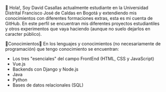 👋 Hola!, 
Soy David Casallas actualmente estudiante en la Universidad Distrital Francisco José de Caldas en Bogotá y extendiendo mis conocimientos con diferentes formaciones extras, esta es mi cuenta de GitHub.
En este perfil se encuentran mis diferentes proyectos estudiantiles y otros experimentos que vaya haciendo (aunque no suelo dejarlos en caracter público).

🤖Conocimientos🤖
En los lenguajes y conocimientos (no necesariamente de programación) que tengo conocimiento se encuentran:
 - Los tres "esenciales" del campo FrontEnd (HTML, CSS y JavaScript)
 - Vue.js
 - Backends con Django y Node.js
 - Java
 - Python
 - Bases de datos relacionales (SQL)
